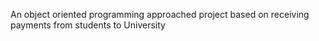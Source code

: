 An object oriented programming approached project based on receiving payments from students to University
